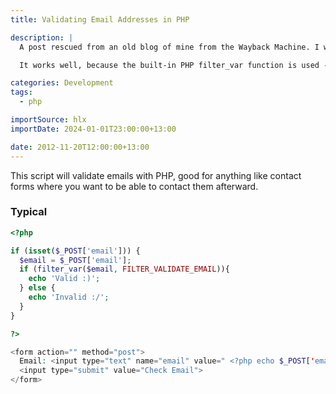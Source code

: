 ```yaml
---
title: Validating Email Addresses in PHP

description: |
  A post rescued from an old blog of mine from the Wayback Machine. I was 14 when I wrote this, so it's a bit cringy.

  It works well, because the built-in PHP filter_var function is used - imagine that!

categories: Development
tags:
  - php

importSource: hlx
importDate: 2024-01-01T23:00:00+13:00

date: 2012-11-20T12:00:00+13:00
---
```


This script will validate emails with PHP, good for anything like contact forms where you want to be able to contact them afterward.

### Typical

```php
<?php

if (isset($_POST['email'])) {
  $email = $_POST['email'];
  if (filter_var($email, FILTER_VALIDATE_EMAIL)){
    echo 'Valid :)';
  } else {
    echo 'Invalid :/';
  }
}

?>

<form action="" method="post">
  Email: <input type="text" name="email" value=" <?php echo $_POST['email']; ?> ">
  <input type="submit" value="Check Email">
</form>
```
